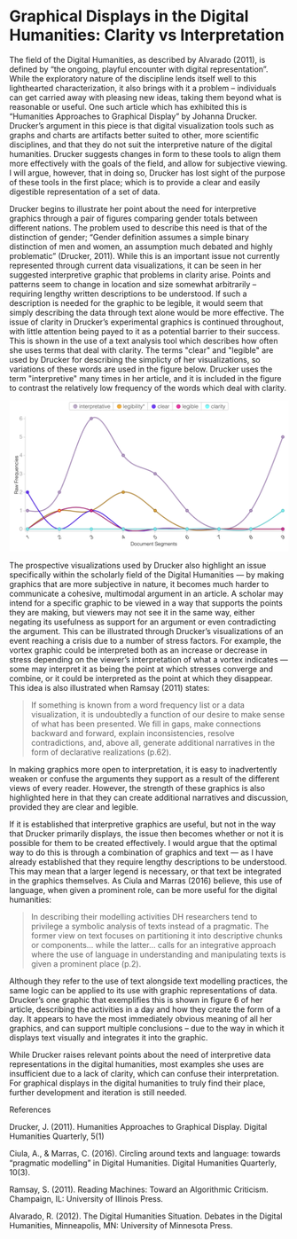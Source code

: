 # Graphical Displays in the Digital Humanities: Clarity vs Interpretation 

The field of the Digital Humanities, as described by Alvarado (2011), is defined by “the ongoing, playful encounter with digital representation”. While the exploratory nature of the discipline lends itself well to this lighthearted characterization, it also brings with it a problem – individuals can get carried away with pleasing new ideas, taking them beyond what is reasonable or useful. One such article which has exhibited this is “Humanities Approaches to Graphical Display” by Johanna Drucker.  Drucker’s argument in this piece is that digital visualization tools such as graphs and charts are artifacts better suited to other, more scientific disciplines, and that they do not suit the interpretive nature of the digital humanities. Drucker suggests changes in form to these tools to align them more effectively with the goals of the field, and allow for subjective viewing. I will argue, however, that in doing so, Drucker has lost sight of the purpose of these tools in the first place; which is to provide a clear and easily digestible representation of a set of data. 

Drucker begins to illustrate her point about the need for interpretive graphics through a pair of figures comparing gender totals between different nations. The problem used to describe this need is that of the distinction of gender; “Gender definition assumes a simple binary distinction of men and women, an assumption much debated and highly problematic” (Drucker, 2011). While this is an important issue not currently represented through current data visualizations, it can be seen in her suggested interpretive graphic that problems in clarity arise. Points and patterns seem to change in location and size somewhat arbitrarily – requiring lengthy written descriptions to be understood. If such a description is needed for the graphic to be legible, it would seem that simply describing the data through text alone would be more effective. The issue of clarity in Drucker’s experimental graphics is continued throughout, with little attention being payed to it as a potential barrier to their success. This is shown in the use of a text analysis tool which describes how often she uses terms that deal with clarity. The terms "clear" and "legible" are used by Drucker for describing the simplicty of her visualizations, so variations of these words are used in the figure below. Drucker uses the term "interpretive" many times in her article, and it is included in the figure to contrast the relatively low frequency of the words which deal with clarity. 

![](images/Drucker_Voyant.png)


The prospective visualizations used by Drucker also highlight an issue specifically within the scholarly field of the Digital Humanities — by making graphics that are more subjective in nature, it becomes much harder to communicate a cohesive, multimodal argument in an article. A scholar may intend for a specific graphic to be viewed in a way that supports the points they are making, but viewers may not see it in the same way, either negating its usefulness as support for an argument or even contradicting the argument.  This can be illustrated through Drucker’s visualizations of an event reaching a crisis due to a number of stress factors. For example, the vortex graphic could be interpreted both as an increase or decrease in stress depending on the viewer’s interpretation of what a vortex indicates — some may interpret it as being the point at which stresses converge and combine, or it could be interpreted as the point at which they disappear. This idea is also illustrated when Ramsay (2011) states:

>If something is known from a word frequency list or a data visualization, it is undoubtedly a function of our desire to make sense of what has been presented. We fill in gaps, make connections backward and forward, explain inconsistencies, resolve contradictions, and, above all, generate additional narratives in the form of declarative realizations (p.62). 

  
In making graphics more open to interpretation, it is easy to inadvertently weaken or confuse the arguments they support as a result of the different views of every reader. However, the strength of these graphics is also highlighted here in that they can create additional narratives and discussion, provided they are clear and legible. 

If it is established that interpretive graphics are useful, but not in the way that Drucker primarily displays, the issue then becomes whether or not it is possible for them to be created effectively. I would argue that the optimal way to do this is through a combination of graphics and text — as I have already established that they require lengthy descriptions to be understood. This may mean that a larger legend is necessary, or that text be integrated in the graphics themselves. As Ciula and Marras (2016) believe, this use of language, when given a prominent role, can be more useful for the digital humanities:
  

>In describing their modelling activities DH researchers tend to privilege a symbolic analysis of texts instead of a pragmatic. The former view on text focuses on partitioning it into descriptive chunks or components… while the latter…  calls for an integrative approach where the use of language in understanding and manipulating texts is given a prominent  place (p.2).

  
Although they refer to the use of text alongside text modelling practices, the same logic can be applied to its use with graphic representations of data. Drucker’s one graphic that exemplifies this is shown in figure 6 of her article, describing the activities in a day and how they create the form of a day. It appears to have the most immediately obvious meaning of all her graphics, and can support multiple conclusions – due to the way in which it displays text visually and integrates it into the graphic.
  
While Drucker raises relevant points about the need of interpretive data representations in the digital humanities, most examples she uses are insufficient due to a lack of clarity, which can confuse their interpretation. For graphical displays in the digital humanities to truly find their place, further development and iteration is still needed.  



References 

Drucker, J. (2011). Humanities Approaches to Graphical Display. Digital Humanities Quarterly, 5(1)

Ciula, A., & Marras, C. (2016). Circling around texts and language: towards “pragmatic modelling” in Digital Humanities. Digital Humanities Quarterly, 10(3).

Ramsay, S. (2011). Reading Machines: Toward an Algorithmic Criticism. Champaign, IL: University of Illinois Press.

Alvarado, R. (2012). The Digital Humanities Situation. Debates in the Digital Humanities, Minneapolis, MN: University of Minnesota Press.


